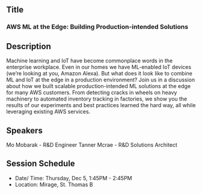 ## Title
### AWS ML at the Edge: Building Production-intended Solutions
## Description
Machine learning and IoT have become commonplace words in the enterprise workplace. Even in our homes we have ML-enabled IoT devices (we’re looking at you, Amazon Alexa). But what does it look like to combine ML and IoT at the edge in a production environment? Join us in a discussion about how we built scalable production-intended ML solutions at the edge for many AWS customers. From detecting cracks in wheels on heavy machinery to automated inventory tracking in factories, we show you the results of our experiments and best practices learned the hard way, all while leveraging existing AWS services.
## Speakers
Mo Mobarak - R&D Engineer
Tanner Mcrae - R&D Solutions Architect
## Session Schedule
- Date/ Time: Thursday, Dec 5, 1:45PM - 2:45PM
- Location: Mirage, St. Thomas B